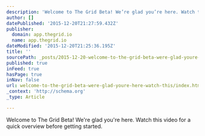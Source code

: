 ```yaml
---
description: 'Welcome to The Grid Beta! We’re glad you’re here. Watch this video for a quick overview before getting started.'
author: []
datePublished: '2015-12-20T21:27:59.432Z'
publisher:
  domain: app.thegrid.io
  name: app.thegrid.io
dateModified: '2015-12-20T21:25:36.195Z'
title: ''
sourcePath: _posts/2015-12-20-welcome-to-the-grid-beta-were-glad-youre-here-watch-this.md
published: true
inFeed: true
hasPage: true
inNav: false
url: welcome-to-the-grid-beta-were-glad-youre-here-watch-this/index.html
_context: 'http://schema.org'
_type: Article

---
```

Welcome to The Grid Beta! We're glad you're here. Watch this video for a quick overview before getting started.